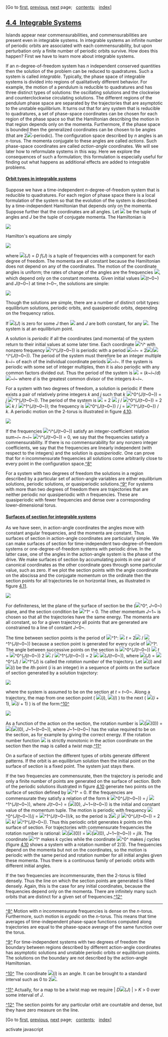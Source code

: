 <div class="navigation">

[Go to <span>[first](book.html),
[previous](book-Z-H-51.html)</span><span>,
[next](book-Z-H-53.html)</span> page<span>;
  </span><span>[contents](book-Z-H-4.html#%_toc_start)</span><span><span>;
  </span>[index](book-Z-H-82.html#%_index_start)</span>]

</div>

[4.4  Integrable Systems](book-Z-H-4.html#%_toc_%_sec_4.4)
----------------------------------------------------------

Islands appear near commensurabilities, and commensurabilities are
present even in integrable systems. In integrable systems an infinite
number of periodic orbits are associated with each commensurability, but
upon perturbation only a finite number of periodic orbits survive. How
does this happen? First we have to learn more about integrable systems.

If an *n*-degree-of-freedom system has *n* independent conserved
quantities then the solution of the problem can be reduced to
quadratures. Such a system is called *integrable*. Typically, the phase
space of integrable systems is divided into regions of qualitatively
different behavior. For example, the motion of a pendulum is reducible
to quadratures and has three distinct types of solutions: the
oscillating solutions and the clockwise and counterclockwise circulating
solutions. The different regions of the pendulum phase space are
separated by the trajectories that are asymptotic to the unstable
equilibrium. It turns out that for any system that is reducible to
quadratures, a set of phase-space coordinates can be chosen for each
region of the phase space so that the Hamiltonian describing the motion
in that region depends only on the momenta. Furthermore, if the phase
space is bounded then the generalized coordinates can be chosen to be
angles (that are 2![](chap1-Z-G-D-15.gif)-periodic). The configuration
space described by *n* angles is an *n*-torus. The momenta conjugate to
these angles are called *actions*. Such phase-space coordinates are
called *action-angle* coordinates. We will see later how to reformulate
systems in this way. Here we explore the consequences of such a
formulation; this formulation is especially useful for finding out what
happens as additional effects are added to integrable problems.

#### [Orbit types in integrable systems](book-Z-H-4.html#%_toc_%_sec_Temp_312)

Suppose we have a time-independent *n*-degree-of-freedom system that is
reducible to quadratures. For each region of phase space there is a
local formulation of the system so that the evolution of the system is
described by a time-independent Hamiltonian that depends only on the
momenta. Suppose further that the coordinates are all angles. Let
![](chap1-Z-G-D-19.gif) be the tuple of angles and *J* be the tuple of
conjugate momenta. The Hamiltonian is

<div align="left">

![](chap4-Z-G-44.gif)

</div>

Hamilton's equations are simply

<div align="left">

![](chap4-Z-G-45.gif)

</div>

where ![](chap1-Z-G-D-23.gif)(*J*) = *D* *f*(*J*) is a tuple of
frequencies with a component for each degree of freedom. The momenta are
all constant because the Hamiltonian does not depend on any of the
coordinates. The motion of the coordinate angles is uniform; the rates
of change of the angles are the frequencies ![](chap1-Z-G-D-23.gif),
which depend only on the constant momenta. Given initial values
![](chap1-Z-G-D-19.gif)(*t*~0~) and *J*(*t*~0~) at time *t*~0~, the
solutions are simple:

<div align="left">

![](chap4-Z-G-46.gif)

</div>

Though the solutions are simple, there are a number of distinct orbit
types: equilibrium solutions, periodic orbits, and quasiperiodic orbits,
depending on the frequency ratios.

If ![](chap1-Z-G-D-23.gif)(*J*) is zero for some *J* then
![](chap1-Z-G-D-19.gif) and *J* are both constant, for any
![](chap1-Z-G-D-19.gif). The system is at an equilibrium point.

A solution is *periodic* if all the coordinates (and momenta) of the
system return to their initial values at some later time. Each
coordinate ![](chap1-Z-G-D-19.gif)^*i*^ with nonzero frequency
![](chap1-Z-G-D-23.gif)^*i*^(*J*(*t*~0~)) is periodic with a period
![](chap2-Z-G-D-22.gif)~*i*~ =
2![](chap1-Z-G-D-15.gif)/![](chap1-Z-G-D-23.gif)^*i*^(*J*(*t*~0~)). The
period of the system must therefore be an integer multiple *k*~*i*~ of
each of the individual coordinate periods ![](chap2-Z-G-D-22.gif)~*i*~.
If the system is periodic with some set of integer multiples, then it is
also periodic with any common factors divided out. Thus the period of
the system is ![](chap2-Z-G-D-22.gif) = (*k*~*i*~/*d*)
![](chap2-Z-G-D-22.gif)~*i*~ where *d* is the greatest common divisor of
the integers *k*~*i*~.

For a system with two degrees of freedom, a solution is periodic if
there exists a pair of relatively prime integers *k* and *j* such that
*k* ![](chap1-Z-G-D-23.gif)^0^(*J*(*t*~0~)) = *j*
![](chap1-Z-G-D-23.gif)^1^(*J*(*t*~0~)). The period of the system is
![](chap2-Z-G-D-22.gif) = 2 ![](chap1-Z-G-D-15.gif) *j* /
![](chap1-Z-G-D-23.gif)^0^(*J*(*t*~0~)) = 2 ![](chap1-Z-G-D-15.gif) *k*
/ ![](chap1-Z-G-D-23.gif)^1^(*J*(*t*~0~)); the frequency is
![](chap1-Z-G-D-23.gif)^0^(*J*(*t*~0~)) / *j* =
![](chap1-Z-G-D-23.gif)^1^(*J*(*t*~0~)) / *k*. A periodic motion on the
2-torus is illustrated in figure [4.10](#FIGURE_4.10).

<div align="left">

![](chap4-Z-G-47.gif)

</div>

If the frequencies ![](chap1-Z-G-D-23.gif)^*i*^(*J*(*t*~0~)) satisfy an
integer-coefficient relation sum~*i*~ *n*~*i*~
![](chap1-Z-G-D-23.gif)^*i*^(*J*(*t*~0~)) = 0, we say that the
frequencies satisfy a commensurability. If there is no commensurability
for any nonzero integer coefficients, we say that the frequencies are
linearly independent (with respect to the integers) and the solution is
*quasiperiodic*. One can prove that for *n* incommensurate frequencies
all solutions come arbitrarily close to every point in the configuration
space.[^8^](#footnote_Temp_313)

For a system with two degrees of freedom the solutions in a region
described by a particular set of action-angle variables are either
equilibrium solutions, periodic solutions, or quasiperiodic
solutions.[^9^](#footnote_Temp_314) For systems with more than two
degrees of freedom there are trajectories that are neither periodic nor
quasiperiodic with *n* frequencies. These are quasiperiodic with fewer
frequencies and dense over a corresponding lower-dimensional torus.

#### [Surfaces of section for integrable systems](book-Z-H-4.html#%_toc_%_sec_Temp_315)

As we have seen, in action-angle coordinates the angles move with
constant angular frequencies, and the momenta are constant. Thus
surfaces of section in action-angle coordinates are particularly simple.
We can make surfaces of section for time-independent
two-degree-of-freedom systems or one-degree-of-freedom systems with
periodic drive. In the latter case, one of the angles in the
action-angle system is the phase of the drive. We make surfaces of
section by accumulating points in one pair of canonical coordinates as
the other coordinate goes through some particular value, such as zero.
If we plot the section points with the angle coordinate on the abscissa
and the conjugate momentum on the ordinate then the section points for
all trajectories lie on horizontal lines, as illustrated in
figure [4.11](#FIGURE_4.11).

<div align="left">

![](chap4-Z-G-48.gif)

</div>

For definiteness, let the plane of the surface of section be the
(![](chap1-Z-G-D-19.gif)^0^, *J*~0~) plane, and the section condition be
![](chap1-Z-G-D-19.gif)^1^ = 0. The other momentum *J*~1~ is chosen so
that all the trajectories have the same energy. The momenta are all
constant, so for a given trajectory all points that are generated are
constrained to a line of constant *J*~0~.

The time between section points is the period of
![](chap1-Z-G-D-19.gif)^1^: ![](chap1-Z-G-D-43.gif) *t* =
2![](chap1-Z-G-D-15.gif) / ![](chap1-Z-G-D-23.gif)^1^(*J*(*t*~0~))
because a section point is generated for every cycle of
![](chap1-Z-G-D-19.gif)^1^. The angle between successive points on the
section is ![](chap1-Z-G-D-23.gif)^0^(*J*(*t*~0~))
![](chap1-Z-G-D-43.gif) *t* = ![](chap1-Z-G-D-23.gif)^0^(*J*(*t*~0~)) 2
![](chap1-Z-G-D-15.gif) / ![](chap1-Z-G-D-23.gif)^1^(*J*(*t*~0~)) = 2
![](chap1-Z-G-D-15.gif) ![](chap1-Z-G-D-14.gif)(*J*(*t*~0~)), where
![](chap1-Z-G-D-14.gif)(*J*) = ![](chap1-Z-G-D-23.gif)^0^(*J*) /
![](chap1-Z-G-D-23.gif)^1^(*J*) is called the *rotation number* of the
trajectory. Let ![](chap4-Z-G-D-2.gif)(*i*) and
![](chap4-Z-G-D-3.gif)(*i*) be the *i*th point (*i* is an integer) in a
sequence of points on the surface of section generated by a solution
trajectory:

<div align="left">

![](chap4-Z-G-49.gif)

</div>

where the system is assumed to be on the section at *t* = *t*~0~. Along
a trajectory, the map from one section point (
![](chap4-Z-G-D-2.gif)(*i*), ![](chap4-Z-G-D-3.gif)(*i*) ) to the next (
![](chap4-Z-G-D-2.gif)(*i* + 1), ![](chap4-Z-G-D-3.gif)(*i* + 1) ) is of
the form:[^10^](#footnote_Temp_316)

<div align="left">

![](chap4-Z-G-50.gif)

</div>

As a function of the action on the section, the rotation number is
![](chap4-Z-G-D-4.gif)(![](chap4-Z-G-D-3.gif)(0)) =
![](chap1-Z-G-D-14.gif)(![](chap4-Z-G-D-3.gif)(0), *J*~1~(*t*~0~)),
where *J*~1~(*t*~0~) has the value required to be on the section, as for
example by giving the correct energy. If the rotation number function
![](chap4-Z-G-D-4.gif) is strictly monotonic in the action coordinate on
the section then the map is called a *twist
map*.[^11^](#footnote_Temp_317)

On a surface of section the different types of orbits generate different
patterns. If the orbit is an equilibrium solution then the initial point
on the surface of section is a fixed point. The system just stays there.

If the two frequencies are commensurate, then the trajectory is periodic
and only a finite number of points are generated on the surface of
section. Both of the periodic solutions illustrated in
figure [4.10](#FIGURE_4.10) generate two points on the surface of
section defined by ![](chap1-Z-G-D-19.gif)^1^ = 0. If the frequencies
are commensurate they satisfy a relation of the form *k*
![](chap1-Z-G-D-23.gif)^0^(*J*(*t*~0~)) = *j*
![](chap1-Z-G-D-23.gif)^1^(*J*(*t*~0~)), where *J*(*t*~0~) =
(![](chap4-Z-G-D-3.gif)(0), *J*~1~(*t*~0~)) is the initial and constant
value of the momentum tuple. The motion is periodic with frequency
![](chap1-Z-G-D-23.gif)^0^(*J*(*t*~0~))/*j* =
![](chap1-Z-G-D-23.gif)^1^(*J*(*t*~0~))/*k*, so the period is
2![](chap1-Z-G-D-15.gif) *j*/ ![](chap1-Z-G-D-23.gif)^0^(*J*(*t*~0~)) =
2![](chap1-Z-G-D-15.gif) *k*/ ![](chap1-Z-G-D-23.gif)^1^(*J*(*t*~0~)).
Thus this periodic orbit generates *k* points on this surface of
section. For trajectories with commensurate frequencies the rotation
number is rational: ![](chap4-Z-G-D-4.gif)(![](chap4-Z-G-D-3.gif)(0)) =
![](chap1-Z-G-D-14.gif)(![](chap4-Z-G-D-3.gif)(0), *J*~1~(*t*~0~)) =
*j*/*k*. The coordinate ![](chap1-Z-G-D-19.gif)^1^ makes *k* cycles
while the coordinate ![](chap1-Z-G-D-19.gif)^0^ makes *j* cycles
(figure [4.10](#FIGURE_4.10) shows a system with a rotation number of
2/3). The frequencies depend on the momenta but not on the coordinates,
so the motion is periodic with the same period and rotation number for
all initial angles given these momenta. Thus there is a continuous
family of periodic orbits with different initial angles.

If the two frequencies are incommensurate, then the 2-torus is filled
densely. Thus the line on which the section points are generated is
filled densely. Again, this is the case for any initial coordinates,
because the frequencies depend only on the momenta. There are infinitely
many such orbits that are distinct for a given set of
frequencies.[^12^](#footnote_Temp_318)

<div class="smallprint">

------------------------------------------------------------------------

</div>

<div class="footnote">

[^8^](#call_footnote_Temp_313) Motion with *n* incommensurate
frequencies is dense on the *n*-torus. Furthermore, such motion is
*ergodic* on the *n*-torus. This means that time averages of
time-independent phase-space functions computed along trajectories are
equal to the phase-space average of the same function over the torus.

[^9^](#call_footnote_Temp_314) For time-independent systems with two
degrees of freedom the boundary between regions described by different
action-angle coordinates has asymptotic solutions and unstable periodic
orbits or equilibrium points. The solutions on the boundary are not
described by the action-angle Hamiltonian.

[^10^](#call_footnote_Temp_316) The coordinate
![](chap4-Z-G-D-2.gif)(*i*) is an angle. It can be brought to a standard
interval such as 0 to 2![](chap1-Z-G-D-15.gif).

[^11^](#call_footnote_Temp_317) Actually, for a map to be a twist map we
require | *D*![](chap1-Z-G-D-14.gif)(*J*) | \> *K* \> 0 over some
interval of *J*.

[^12^](#call_footnote_Temp_318) The section points for any particular
orbit are countable and dense, but they have zero measure on the line.

</div>

<div class="navigation">

[Go to <span>[first](book.html),
[previous](book-Z-H-51.html)</span><span>,
[next](book-Z-H-53.html)</span> page<span>;
  </span><span>[contents](book-Z-H-4.html#%_toc_start)</span><span><span>;
  </span>[index](book-Z-H-82.html#%_index_start)</span>]

</div>

activate javascript

